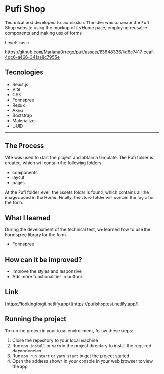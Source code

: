#  Pufi Shop

Technical test developed for admission.
The idea was to create the Pufi Shop website using the mockup of its Home page, employing reusable components and making use of forms.

Level: basic

https://github.com/MarianaOrrego/pufi/assets/83648336/4d6c7417-ceaf-4dc6-a466-341ae8c7955e

## Tecnologies
- React.js
- Vite
- CSS
- Formspree
- Redux
- Axios
- Bootstrap
- Materialize
- UUID
- ------

## The Process
Vite was used to start the project and obtain a template. The Pufi folder is created, which will contain the following folders:

- components
- layout
- pages
  
At the Pufi folder level, the assets folder is found, which contains all the images used in the Home. Finally, the store folder will contain the logic for the form.

## What I learned 
During the development of the technical test, we learned how to use the Formspree library for the form.
- Formspree

## How can it be improved?
- Improve the styles and responsive
- Add more functionalities in buttons

## Link
[https://lookingforgif.netlify.app/](https://pufishoptest.netlify.app/)

## Running the project
To run the project in your local environment, follow these steps:
1. Clone the repository to your local machine
2. Run `npm install` or `yarn` in the project directory to install the required dependencies
3. Run `npm run start` or `yarn start` to get the project started
4. Open the address shown in your console in your web browser to view the app
